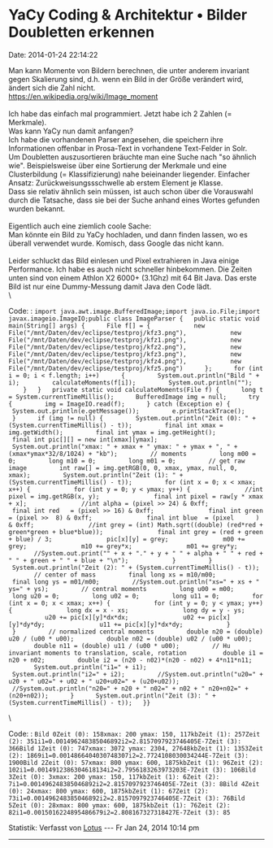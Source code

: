 YaCy Coding & Architektur • Bilder Doubletten erkennen
======================================================

Date: 2014-01-24 22:14:22

Man kann Momente von Bildern berechnen, die unter anderem invariant
gegen Skalierung sind, d.h. wenn ein Bild in der Größe verändert wird,
ändert sich die Zahl nicht.\
<https://en.wikipedia.org/wiki/Image_moment>\
\
Ich habe das einfach mal programmiert. Jetzt habe ich 2 Zahlen (=
Merkmale).\
Was kann YaCy nun damit anfangen?\
Ich habe die vorhandenen Parser angesehen, die speichern ihre
Informationen offenbar in Prosa-Text in vorhandene Text-Felder in Solr.\
Um Doubletten auszusortieren bräuchte man eine Suche nach \"so ähnlich
wie\". Beispielsweise über eine Sortierung der Merkmale und eine
Clusterbildung (= Klassifizierung) nahe beieinander liegender. Einfacher
Ansatz: Zurückweisungssschwelle ab erstem Element je Klasse.\
Dass sie relativ ähnlich sein müssen, ist auch schon über die Vorauswahl
durch die Tatsache, dass sie bei der Suche anhand eines Wortes gefunden
wurden bekannt.\
\
Eigentlich auch eine ziemlich coole Sache:\
Man könnte ein Bild zu YaCy hochladen, und dann finden lassen, wo es
überall verwendet wurde. Komisch, dass Google das nicht kann.\
\
Leider schluckt das Bild einlesen und Pixel extrahieren in Java einige
Performance. Ich habe es auch nicht schneller hinbekommen. Die Zeiten
unten sind von einem Athlon X2 6000+ (3.1Ghz) mit 64 Bit Java. Das erste
Bild ist nur eine Dummy-Messung damit Java den Code lädt.\
\

Code: 
:   `import java.awt.image.BufferedImage;import java.io.File;import javax.imageio.ImageIO;public class ImageParser {   public static void main(String[] args) {      File f[] = {            new File("/mnt/Daten/dev/eclipse/testproj/kfz3.png"),            new File("/mnt/Daten/dev/eclipse/testproj/kfz1.png"),            new File("/mnt/Daten/dev/eclipse/testproj/kfz2.png"),            new File("/mnt/Daten/dev/eclipse/testproj/kfz3.png"),            new File("/mnt/Daten/dev/eclipse/testproj/kfz4.png"),            new File("/mnt/Daten/dev/eclipse/testproj/kfz5.png")      };      for (int i = 0; i < f.length; i++)      {         System.out.println("Bild " + i);         calculateMoments(f[i]);         System.out.println("");      }   }   private static void calculateMoments(File f) {      long t = System.currentTimeMillis();      BufferedImage img = null;      try {         img = ImageIO.read(f);      } catch (Exception e) {         System.out.println(e.getMessage());         e.printStackTrace();      }      if (img != null) {         System.out.println("Zeit (0): " + (System.currentTimeMillis() - t));         final int xmax = img.getWidth();         final int ymax = img.getHeight();         final int pic[][] = new int[xmax][ymax];         System.out.println("xmax: " + xmax + " ymax: " + ymax + ", " + (xmax*ymax*32/8/1024) + "kb");         // moments         long m00 = 0;         long m10 = 0;         long m01 = 0;         // get raw image         int raw[] = img.getRGB(0, 0, xmax, ymax, null, 0, xmax);         System.out.println("Zeit (1): " + (System.currentTimeMillis() - t));         for (int x = 0; x < xmax; x++) {            for (int y = 0; y < ymax; y++) {               //int pixel = img.getRGB(x, y);               final int pixel = raw[y * xmax + x];               //int alpha = (pixel >> 24) & 0xff;               final int red   = (pixel >> 16) & 0xff;               final int green = (pixel >>  8) & 0xff;               final int blue  = (pixel      ) & 0xff;               //int grey = (int) Math.sqrt((double) (red*red + green*green + blue*blue));               final int grey = (red + green + blue) / 3;               pic[x][y] = grey;               m00 += grey;               m10 += grey*x;               m01 += grey*y;               //System.out.print("" + x + "." + y + " " + alpha + " " + red + " " + green + " " + blue + "\n");            }         }         System.out.println("Zeit (2): " + (System.currentTimeMillis() - t));         // center of mass         final long xs = m10/m00;         final long ys = m01/m00;         //System.out.println("xs=" + xs + " ys=" + ys);         // central moments         long u00 = m00;         long u20 = 0;         long u02 = 0;         long u11 = 0;         for (int x = 0; x < xmax; x++) {            for (int y = 0; y < ymax; y++) {               long dx = x - xs;               long dy = y - ys;               u20 += pic[x][y]*dx*dx;               u02 += pic[x][y]*dy*dy;               u11 += pic[x][y]*dx*dy;            }         }         // normalized central moments         double n20 = (double) u20 / (u00 * u00);         double n02 = (double) u02 / (u00 * u00);         double n11 = (double) u11 / (u00 * u00);         // Hu invariant moments to translation, scale, rotation          double i1 = n20 + n02;         double i2 = (n20 - n02)*(n20 - n02) + 4*n11*n11;         System.out.println("i1=" + i1);         System.out.println("i2=" + i2);         //System.out.println("u20=" + u20 + " u02=" + u02 + " u20+u02=" + (u20+u02));         //System.out.println("n20=" + n20 + " n02=" + n02 + " n20+n02=" + (n20+n02));      }      System.out.println("Zeit (3): " + (System.currentTimeMillis() - t));   }}`

\

Code: 
:   `Bild 0Zeit (0): 158xmax: 200 ymax: 150, 117kbZeit (1): 257Zeit (2): 351i1=0.001496248385046892i2=2.8157097923746405E-7Zeit (3): 366Bild 1Zeit (0): 747xmax: 3072 ymax: 2304, 27648kbZeit (1): 1353Zeit (2): 1869i1=0.0014866404030748307i2=2.7724108030034244E-7Zeit (3): 1900Bild 2Zeit (0): 57xmax: 800 ymax: 600, 1875kbZeit (1): 96Zeit (2): 102i1=0.0014912386304618134i2=2.7956183263973203E-7Zeit (3): 106Bild 3Zeit (0): 3xmax: 200 ymax: 150, 117kbZeit (1): 6Zeit (2): 7i1=0.001496248385046892i2=2.8157097923746405E-7Zeit (3): 8Bild 4Zeit (0): 24xmax: 800 ymax: 600, 1875kbZeit (1): 67Zeit (2): 73i1=0.001496248385046892i2=2.8157097923746405E-7Zeit (3): 76Bild 5Zeit (0): 28xmax: 800 ymax: 600, 1875kbZeit (1): 76Zeit (2): 82i1=0.0015016224895486679i2=2.808167327318427E-7Zeit (3): 85`

Statistik: Verfasst von
[Lotus](http://forum.yacy-websuche.de/memberlist.php?mode=viewprofile&u=68)
--- Fr Jan 24, 2014 10:14 pm

------------------------------------------------------------------------
